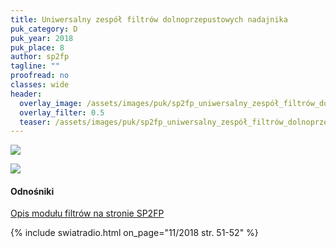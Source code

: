 ```yaml
---
title: Uniwersalny zespół filtrów dolnoprzepustowych nadajnika
puk_category: D
puk_year: 2018
puk_place: 8
author: sp2fp
tagline: ""
proofread: no
classes: wide
header:
  overlay_image: /assets/images/puk/sp2fp_uniwersalny_zespół_filtrów_dolnoprzepustowych_nadajnika.jpg
  overlay_filter: 0.5
  teaser: /assets/images/puk/sp2fp_uniwersalny_zespół_filtrów_dolnoprzepustowych_nadajnika.jpg
---
```






 



![](assets/data/img/projects/dummy-proj.jpg) 


![](assets/img/work-in-progress.jpg) 


#### Odnośniki

[Opis modułu filtrów na stronie SP2FP](http://www.profimot.pl/sp2fp/LPF_HF_50wat/LPF_HF_50wat_sp2fp.html)

 



{% include swiatradio.html on_page="11/2018 str. 51-52" %}

 








